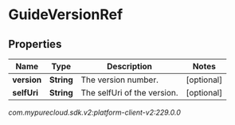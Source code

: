 # GuideVersionRef


## Properties

| Name | Type | Description | Notes |
| ------------ | ------------- | ------------- | ------------- |
| **version** | **String** | The version number. |  [optional] |
| **selfUri** | **String** | The selfUri of the version. |  [optional] |




_com.mypurecloud.sdk.v2:platform-client-v2:229.0.0_
